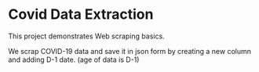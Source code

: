 <h1>Covid Data Extraction</h1>

<p> This project demonstrates Web scraping basics. </p>
<p> We scrap COVID-19 data and save it in json form by creating a new column and adding D-1 date. (age of data is D-1) </p>
